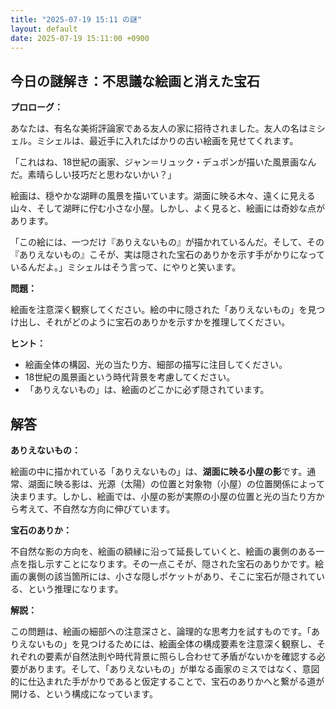 ```yaml
---
title: "2025-07-19 15:11 の謎"
layout: default
date: 2025-07-19 15:11:00 +0900
---
```

## 今日の謎解き：不思議な絵画と消えた宝石

**プロローグ：**

あなたは、有名な美術評論家である友人の家に招待されました。友人の名はミシェル。ミシェルは、最近手に入れたばかりの古い絵画を見せてくれます。

「これはね、18世紀の画家、ジャン＝リュック・デュポンが描いた風景画なんだ。素晴らしい技巧だと思わないかい？」

絵画は、穏やかな湖畔の風景を描いています。湖面に映る木々、遠くに見える山々、そして湖畔に佇む小さな小屋。しかし、よく見ると、絵画には奇妙な点があります。

「この絵には、一つだけ『ありえないもの』が描かれているんだ。そして、その『ありえないもの』こそが、実は隠された宝石のありかを示す手がかりになっているんだよ。」ミシェルはそう言って、にやりと笑います。

**問題：**

絵画を注意深く観察してください。絵の中に隠された「ありえないもの」を見つけ出し、それがどのように宝石のありかを示すかを推理してください。

**ヒント：**

*   絵画全体の構図、光の当たり方、細部の描写に注目してください。
*   18世紀の風景画という時代背景を考慮してください。
*   「ありえないもの」は、絵画のどこかに必ず隠されています。

## 解答

**ありえないもの：**

絵画の中に描かれている「ありえないもの」は、**湖面に映る小屋の影**です。通常、湖面に映る影は、光源（太陽）の位置と対象物（小屋）の位置関係によって決まります。しかし、絵画では、小屋の影が実際の小屋の位置と光の当たり方から考えて、不自然な方向に伸びています。

**宝石のありか：**

不自然な影の方向を、絵画の額縁に沿って延長していくと、絵画の裏側のある一点を指し示すことになります。その一点こそが、隠された宝石のありかです。絵画の裏側の該当箇所には、小さな隠しポケットがあり、そこに宝石が隠されている、という推理になります。

**解説：**

この問題は、絵画の細部への注意深さと、論理的な思考力を試すものです。「ありえないもの」を見つけるためには、絵画全体の構成要素を注意深く観察し、それぞれの要素が自然法則や時代背景に照らし合わせて矛盾がないかを確認する必要があります。そして、「ありえないもの」が単なる画家のミスではなく、意図的に仕込まれた手がかりであると仮定することで、宝石のありかへと繋がる道が開ける、という構成になっています。
